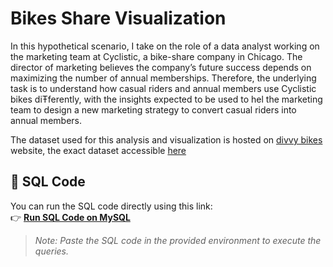 # Bikes Share Visualization
In this hypothetical scenario, I take on the role of a data analyst working on the marketing team at Cyclistic, a bike-share company in Chicago. The director of marketing believes the company’s future success
depends on maximizing the number of annual memberships. Therefore, the underlying task is to understand how casual riders and annual members use Cyclistic bikes diŦferently, with the insights expected to be used to
hel the marketing team to design a new marketing strategy to convert casual riders into annual members. 

The dataset used for this analysis and visualization is hosted on [divvy bikes](https://divvy-tripdata.s3.amazonaws.com/index.html) website, the exact dataset accessible [here](https://divvy-tripdata.s3.amazonaws.com/202502-divvy-tripdata.zip)

## 📝 SQL Code
You can run the SQL code directly using this link:  
👉 [**Run SQL Code on MySQL**](https://www.db-fiddle.com/)  

> _Note: Paste the SQL code in the provided environment to execute the queries._

